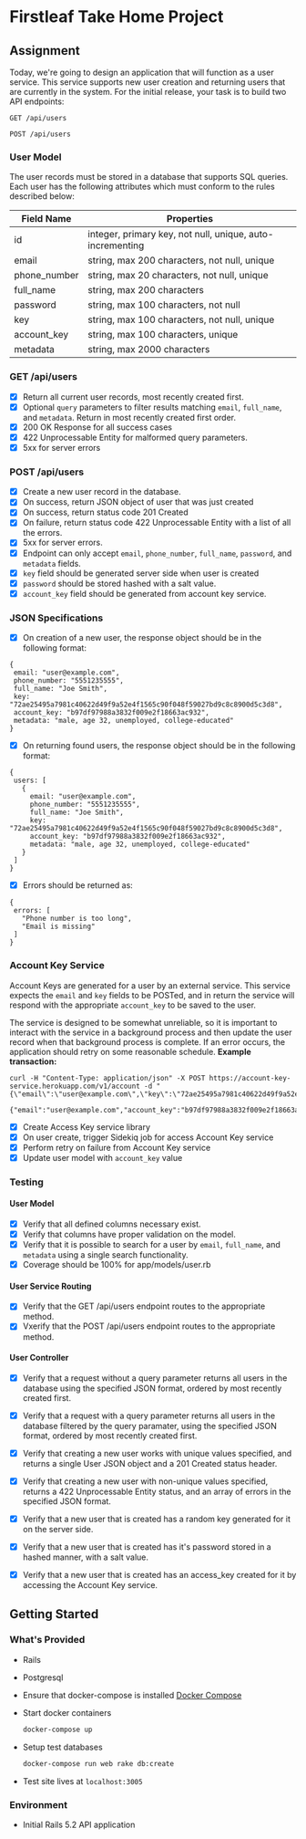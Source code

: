 # Firstleaf Take Home Project

## Assignment
Today, we're going to design an application that will function as a user service.
This service supports new user creation and returning users that are currently
in the system. For the initial release, your task is to build two API endpoints:

`GET /api/users`

`POST /api/users`

### User Model

The user records must be stored in a database that supports SQL queries. Each
user has the following attributes which must conform to the rules described
below:

| Field Name   | Properties                                                |
| ------------ | --------------------------------------------------------- |
| id           | integer, primary key, not null, unique, auto-incrementing |
| email        | string, max 200 characters, not null, unique              |
| phone_number | string, max 20 characters, not null, unique               |
| full_name    | string, max 200 characters                                |
| password     | string, max 100 characters, not null                      |
| key          | string, max 100 characters, not null, unique              |
| account_key  | string, max 100 characters, unique                        |
| metadata     | string, max 2000 characters                               |

### GET /api/users

- [X] Return all current user records, most recently created first.
- [X] Optional `query` parameters to filter results matching `email`, `full_name`,
    and `metadata`. Return in most recently created first order.
- [X] 200 OK Response for all success cases
- [X] 422 Unprocessable Entity for malformed query parameters.
- [X] 5xx for server errors

### POST /api/users

- [X] Create a new user record in the database.
- [X] On success, return JSON object of user that was just created
- [X] On success, return status code 201 Created
- [X] On failure, return status code 422 Unprocessable Entity with a list of all
    the errors.
- [X] 5xx for server errors.
- [X] Endpoint can only accept `email`, `phone_number`, `full_name`, `password`,
    and `metadata` fields.
- [X] `key` field should be generated server side when user is created
- [X] `password` should be stored hashed with a salt value.
- [X] `account_key` field should be generated from account key service.

### JSON Specifications

- [X] On creation of a new user, the response object should be in the following
    format:
```
{
 email: "user@example.com",
 phone_number: "5551235555",
 full_name: "Joe Smith",
 key: "72ae25495a7981c40622d49f9a52e4f1565c90f048f59027bd9c8c8900d5c3d8",
 account_key: "b97df97988a3832f009e2f18663ac932",
 metadata: "male, age 32, unemployed, college-educated"
}
```
- [X] On returning found users, the response object should be in the following
    format:
```
{
 users: [
   {
     email: "user@example.com",
     phone_number: "5551235555",
     full_name: "Joe Smith",
     key: "72ae25495a7981c40622d49f9a52e4f1565c90f048f59027bd9c8c8900d5c3d8",
     account_key: "b97df97988a3832f009e2f18663ac932",
     metadata: "male, age 32, unemployed, college-educated"
   }
 ]
}
```
- [X] Errors should be returned as:
```
{
 errors: [
   "Phone number is too long",
   "Email is missing"
 ]
}
```

### Account Key Service

Account Keys are generated for a user by an external service. This service
expects the `email` and `key` fields to be POSTed, and in return the service
will respond with the appropriate `account_key` to be saved to the user.

The service is designed to be somewhat unreliable, so it is important to
interact with the service in a background process and then update the user
record when that background process is complete. If an error occurs, the
application should retry on some reasonable schedule.
**Example transaction:**
```
curl -H "Content-Type: application/json" -X POST https://account-key-service.herokuapp.com/v1/account -d "{\"email\":\"user@example.com\",\"key\":\"72ae25495a7981c40622d49f9a52e4f1565c90f048f59027bd9c8c8900d5c3d8\"}"

{"email":"user@example.com","account_key":"b97df97988a3832f009e2f18663ac932"}
```

- [X] Create Access Key service library
- [X] On user create, trigger Sidekiq job for access Account Key service
- [X] Perform retry on failure from Account Key service
- [X] Update user model with `account_key` value

### Testing
#### User Model
- [X] Verify that all defined columns necessary exist.
- [X] Verify that columns have proper validation on the model.
- [X] Verify that it is possible to search for a user by `email`, `full_name`,
    and `metadata` using a single search functionality.
- [X] Coverage should be 100% for app/models/user.rb

#### User Service Routing
- [X] Verify that the GET /api/users endpoint routes to the appropriate method.
- [X] Vxerify that the POST /api/users endpoint routes to the appropriate method.

#### User Controller
- [X] Verify that a request without a query parameter returns all users in the
    database using the specified JSON format, ordered by most recently created
    first.
- [X] Verify that a request with a query parameter returns all users in the
    database filtered by the query paramater, using the specified JSON format,
    ordered by most recently created first.
- [X] Verify that creating a new user works with unique values specified, and
    returns a single User JSON object and a 201 Created status header.
- [X] Verify that creating a new user with non-unique values specified, returns
    a 422 Unprocessable Entity status, and an array of errors in the specified
    JSON format.
- [X] Verify that a new user that is created has a random key generated for it on
    the server side.
- [X] Verify that a new user that is created has it's password stored in a hashed
    manner, with a salt value.
- [X] Verify that a new user that is created has an access_key created for it by
    accessing the Account Key service.


## Getting Started

### What's Provided
- Rails
- Postgresql

- Ensure that docker-compose is installed [Docker Compose](https://docs.docker.com/compose/install/#prerequisites)

- Start docker containers
  ```bash
  docker-compose up
  ```

- Setup test databases
  ```bash
  docker-compose run web rake db:create
  ```

- Test site lives at `localhost:3005`

### Environment
- Initial Rails 5.2 API application
